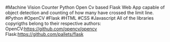 #Machine Vision Counter
Python Open Cv based Flask Web App capable of object detection and counting of how many have crossed the limit line.
#Python #OpenCV #Flask #HTML #CSS #Javascript
All of the libraries copyrigths belong to their respective authors:
OpenCV:https://github.com/opencv/opencv
Flask:https://github.com/pallets/flask
